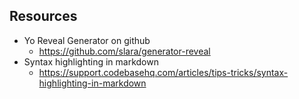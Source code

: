 ##  Resources

 - Yo Reveal Generator on github
 	- https://github.com/slara/generator-reveal
 - Syntax highlighting in markdown
 	- https://support.codebasehq.com/articles/tips-tricks/syntax-highlighting-in-markdown
 	

